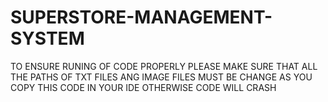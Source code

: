 # SUPERSTORE-MANAGEMENT-SYSTEM
TO ENSURE RUNING OF CODE PROPERLY PLEASE MAKE SURE THAT ALL THE PATHS OF TXT FILES ANG IMAGE FILES MUST BE CHANGE AS YOU COPY THIS CODE IN YOUR IDE OTHERWISE CODE WILL CRASH
